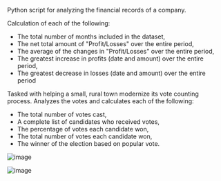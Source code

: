 Python script for analyzing the financial records of a company. 

Calculation of each of the following:
- The total number of months included in the dataset,
- The net total amount of "Profit/Losses" over the entire period,
- The average of the changes in "Profit/Losses" over the entire period,
- The greatest increase in profits (date and amount) over the entire period,
- The greatest decrease in losses (date and amount) over the entire period


Tasked with helping a small, rural town modernize its vote counting process.
Analyzes the votes and calculates each of the following:

- The total number of votes cast,
- A complete list of candidates who received votes,
- The percentage of votes each candidate won,
- The total number of votes each candidate won,
- The winner of the election based on popular vote.

![image](https://user-images.githubusercontent.com/63757160/109451755-bedc2d80-7a13-11eb-9d69-633bb4244fc8.png)

![image](https://user-images.githubusercontent.com/63757160/109451796-dddabf80-7a13-11eb-87a3-43ea0f5b58ba.png)

